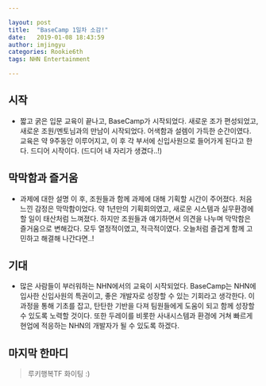 ```yaml
---

layout: post
title:  "BaseCamp 1일차 소감!"
date:   2019-01-08 18:43:59
author: imjingyu
categories: Rookie6th
tags: NHN Entertainment

---
```


## 시작
* 짧고 굵은 입문 교육이 끝나고, BaseCamp가 시작되었다. 새로운 조가 편성되었고, 새로운 조원/멘토님과의 만남이 시작되었다. 어색함과 설렘이 가득한 순간이였다. 교육은 약 9주동안 이루어지고, 이 후 각 부서에 신입사원으로 들어가게 된다고 한다. 드디어 시작이다. (드디어 내 자리가 생겼다..!)

## 막막함과 즐거움
* 과제에 대한 설명 이 후, 조원들과 함께 과제에 대해 기획할 시간이 주어졌다. 처음 느낀 감정은 막막함이었다. 약 1년만의 기획회의였고, 새로운 시스템과 실무환경에 할 일이 태산처럼 느껴졌다. 하지만 조원들과 얘기하면서 의견을 나누며 막막함은 즐거움으로 변해갔다. 모두 열정적이였고, 적극적이였다. 오늘처럼 즐겁게 함께 고민하고 해결해 나간다면..!

## 기대
* 많은 사람들이 부러워하는 NHN에서의 교육이 시작되었다. BaseCamp는 NHN에 입사한 신입사원의 특권이고, 좋은 개발자로 성장할 수 있는 기회라고 생각한다. 이 과정을 통해 기초를 잡고, 탄탄한 기반을 다져 팀원들에게 도움이 되고 함께 성장할 수 있도록 노력할 것이다. 또한 두레이를 비롯한 사내시스템과 환경에 거쳐 빠르게 현업에 적응하는 NHN의 개발자가 될 수 있도록 하겠다.

## 마지막 한마디
> 루키행복TF 화이팅 :)
